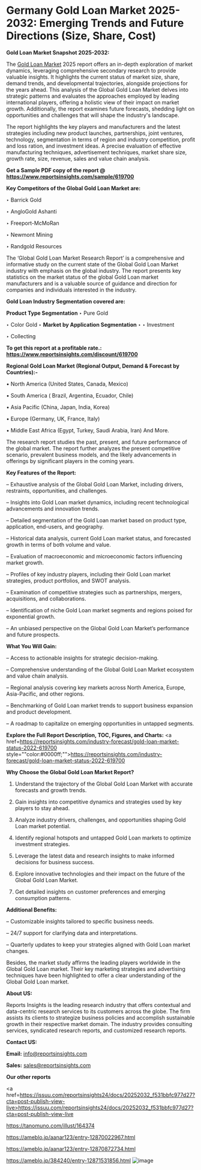 # Germany Gold Loan Market 2025-2032: Emerging Trends and Future Directions (Size, Share, Cost)

<strong>Gold Loan Market Snapshot 2025-2032:</strong>

The <a href=https://www.reportsinsights.com/sample/619700>Gold Loan Market</a> 2025 report offers an in-depth exploration of market dynamics, leveraging comprehensive secondary research to provide valuable insights. It highlights the current status of market size, share, demand trends, and developmental trajectories, alongside projections for the years ahead. This analysis of the Global Gold Loan Market delves into strategic patterns and evaluates the approaches employed by leading international players, offering a holistic view of their impact on market growth. Additionally, the report examines future forecasts, shedding light on opportunities and challenges that will shape the industry's landscape.

The report highlights the key players and manufacturers and the latest strategies including new product launches, partnerships, joint ventures, technology, segmentation in terms of region and industry competition, profit and loss ration, and investment ideas. A precise evaluation of effective manufacturing techniques, advertisement techniques, market share size, growth rate, size, revenue, sales and value chain analysis.

<strong>Get a Sample PDF copy of the report @ <a href=https://www.reportsinsights.com/sample/619700 style=color:#0000ff;>https://www.reportsinsights.com/sample/619700</a></strong>

<strong>Key Competitors of the Global Gold Loan Market are:</strong>

‣ Barrick Gold

‣ AngloGold Ashanti

‣ Freeport-McMoRan

‣ Newmont Mining

‣ Randgold Resources

The ‘Global Gold Loan Market Research Report’ is a comprehensive and informative study on the current state of the Global Gold Loan Market industry with emphasis on the global industry. The report presents key statistics on the market status of the global Gold Loan market manufacturers and is a valuable source of guidance and direction for companies and individuals interested in the industry.

<strong>Gold Loan Industry Segmentation covered are:</strong>

<strong>Product Type Segmentation</strong>
‣
Pure Gold

‣ Color Gold
‣ 
<strong>Market by Application Segmentation</strong>
‣
‣  Investment

‣ Collecting

<strong>To get this report at a profitable rate.: <a href=https://www.reportsinsights.com/discount/619700 style=color:#0000ff;>https://www.reportsinsights.com/discount/619700</a></strong>

<strong>Regional Gold Loan Market (Regional Output, Demand &amp; Forecast by Countries):-</strong>

• North America (United States, Canada, Mexico)

• South America ( Brazil, Argentina, Ecuador, Chile)

• Asia Pacific (China, Japan, India, Korea)

• Europe (Germany, UK, France, Italy)

• Middle East Africa (Egypt, Turkey, Saudi Arabia, Iran) And More.

The research report studies the past, present, and future performance of the global market. The report further analyzes the present competitive scenario, prevalent business models, and the likely advancements in offerings by significant players in the coming years.

<strong>Key Features of the Report:</strong>

– Exhaustive analysis of the Global Gold Loan Market, including drivers, restraints, opportunities, and challenges.

– Insights into Gold Loan market dynamics, including recent technological advancements and innovation trends.

– Detailed segmentation of the Gold Loan market based on product type, application, end-users, and geography.

– Historical data analysis, current Gold Loan market status, and forecasted growth in terms of both volume and value.

– Evaluation of macroeconomic and microeconomic factors influencing market growth.

– Profiles of key industry players, including their Gold Loan market strategies, product portfolios, and SWOT analysis.

– Examination of competitive strategies such as partnerships, mergers, acquisitions, and collaborations.

– Identification of niche Gold Loan market segments and regions poised for exponential growth.

– An unbiased perspective on the Global Gold Loan Market’s performance and future prospects.

<strong>What You Will Gain:</strong>

– Access to actionable insights for strategic decision-making.

– Comprehensive understanding of the Global Gold Loan Market ecosystem and value chain analysis.

– Regional analysis covering key markets across North America, Europe, Asia-Pacific, and other regions.

– Benchmarking of Gold Loan market trends to support business expansion and product development.

– A roadmap to capitalize on emerging opportunities in untapped segments.

<strong>Explore the Full Report Description, TOC, Figures, and Charts:</strong>
<a href=https://reportsinsights.com/industry-forecast/gold-loan-market-status-2022-619700 style=""color:#0000ff;"">https://reportsinsights.com/industry-forecast/gold-loan-market-status-2022-619700</a>

<strong>Why Choose the Global Gold Loan Market Report?</strong>

1. Understand the trajectory of the Global Gold Loan Market with accurate forecasts and growth trends.

2. Gain insights into competitive dynamics and strategies used by key players to stay ahead.

3. Analyze industry drivers, challenges, and opportunities shaping Gold Loan market potential.

4. Identify regional hotspots and untapped Gold Loan markets to optimize investment strategies.

5. Leverage the latest data and research insights to make informed decisions for business success.

6. Explore innovative technologies and their impact on the future of the Global Gold Loan Market.

7. Get detailed insights on customer preferences and emerging consumption patterns.

<strong>Additional Benefits:</strong>

– Customizable insights tailored to specific business needs.

– 24/7 support for clarifying data and interpretations.

– Quarterly updates to keep your strategies aligned with Gold Loan market changes.

Besides, the market study affirms the leading players worldwide in the Global Gold Loan market. Their key marketing strategies and advertising techniques have been highlighted to offer a clear understanding of the Global Gold Loan market.

<strong><strong>About US</strong>:</strong>

Reports Insights is the leading research industry that offers contextual and data-centric research services to its customers across the globe. The firm assists its clients to strategize business policies and accomplish sustainable growth in their respective market domain. The industry provides consulting services, syndicated research reports, and customized research reports.

<strong>Contact US:</strong>

<p class=><b>Email:</b> <a href=mailto:info@reportsinsights.com>info@reportsinsights.com</a></p>
<p class=><b>Sales:</b> <a href=mailto:sales@reportsinsights.com>sales@reportsinsights.com</a></p>

<strong>Our other reports</strong>

<a href=https://issuu.com/reportsinsights24/docs/20252032_f531bbfc977d27?cta=post-publish-view-live>https://issuu.com/reportsinsights24/docs/20252032_f531bbfc977d27?cta=post-publish-view-live</a>

<a href=https://tanomuno.com/illust/164374>https://tanomuno.com/illust/164374</a>

<a href=https://ameblo.jp/aanar123/entry-12870022967.html>https://ameblo.jp/aanar123/entry-12870022967.html</a>

<a href=https://ameblo.jp/aanar123/entry-12870872734.html>https://ameblo.jp/aanar123/entry-12870872734.html</a>

<a href=https://ameblo.jp/384240/entry-12871531856.html>https://ameblo.jp/384240/entry-12871531856.html</a>
![image](https://github.com/user-attachments/assets/8d2eb8b3-068b-47e4-a398-3fda226b206b)
